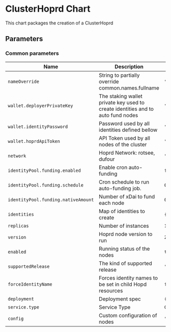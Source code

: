 <!--- app-name: Hopr Operator -->

# ClusterHoprd  Chart

This chart packages the creation of a ClusterHoprd


## Parameters

### Common parameters

| Name                                | Description                                                                     | Value       |
| ----------------------------------- | ------------------------------------------------------------------------------- | ----------- |
| `nameOverride`                      | String to partially override common.names.fullname                              | `""`        |
| `wallet.deployerPrivateKey`         | The staking wallet private key used to create identities and to auto fund nodes | `""`        |
| `wallet.identityPassword`           | Password used by all identities defined bellow                                  | `""`        |
| `wallet.hoprdApiToken`              | API Token used by all nodes of the cluster                                      | `""`        |
| `network`                           | Hoprd Network: rotsee, dufour                                                   | `""`        |
| `identityPool.funding.enabled`      | Enable cron auto-funding                                                        | `false`     |
| `identityPool.funding.schedule`     | Cron schedule to run auto-funding job.                                          | `0 1 * * 1` |
| `identityPool.funding.nativeAmount` | Number of xDai to fund each node                                                | `0.01`      |
| `identities`                        | Map of identities to create                                                     | `{}`        |
| `replicas`                          | Number of instances                                                             | `1`         |
| `version`                           | Hoprd node version to run                                                       | `2.0.2`     |
| `enabled`                           | Running status of the nodes                                                     | `true`      |
| `supportedRelease`                  | The kind of supported release <saint-louis>                                     | `""`        |
| `forceIdentityName`                 | Forces identity names to be set in child Hopd resources                         | `false`     |
| `deployment`                        | Deployment spec                                                                 | `{}`        |
| `service.type`                      | Service Type                                                                    | `ClusterIP` |
| `config`                            | Custom configuration of nodes                                                   | `""`        |
